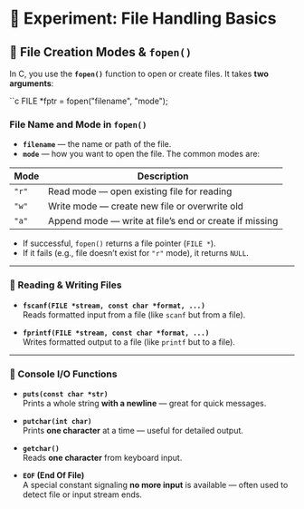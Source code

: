 # 📁 Experiment: File Handling Basics


## 📂 File Creation Modes & `fopen()`

In C, you use the **`fopen()`** function to open or create files. It takes **two arguments**:

``c
FILE *fptr = fopen("filename", "mode");
### File Name and Mode in `fopen()`

- **`filename`** — the name or path of the file.
- **`mode`** — how you want to open the file. The common modes are:

| Mode  | Description                                  |
|-------|----------------------------------------------|
| `"r"` | Read mode — open existing file for reading   |
| `"w"` | Write mode — create new file or overwrite old|
| `"a"` | Append mode — write at file’s end or create if missing |

- If successful, `fopen()` returns a file pointer (`FILE *`).
- If it fails (e.g., file doesn’t exist for `"r"` mode), it returns `NULL`.

---

### 📖 Reading & Writing Files

- **`fscanf(FILE *stream, const char *format, ...)`**  
  Reads formatted input from a file (like `scanf` but from a file).

- **`fprintf(FILE *stream, const char *format, ...)`**  
  Writes formatted output to a file (like `printf` but to a file).

---

### 🎤 Console I/O Functions

- **`puts(const char *str)`**  
  Prints a whole string **with a newline** — great for quick messages.

- **`putchar(int char)`**  
  Prints **one character** at a time — useful for detailed output.

- **`getchar()`**  
  Reads **one character** from keyboard input.

- **`EOF` (End Of File)**  
  A special constant signaling **no more input** is available — often used to detect file or input stream ends.

